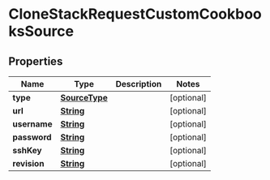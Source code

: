

# CloneStackRequestCustomCookbooksSource


## Properties

| Name | Type | Description | Notes |
|------------ | ------------- | ------------- | -------------|
|**type** | [**SourceType**](SourceType.md) |  |  [optional] |
|**url** | [**String**](String.md) |  |  [optional] |
|**username** | [**String**](String.md) |  |  [optional] |
|**password** | [**String**](String.md) |  |  [optional] |
|**sshKey** | [**String**](String.md) |  |  [optional] |
|**revision** | [**String**](String.md) |  |  [optional] |



